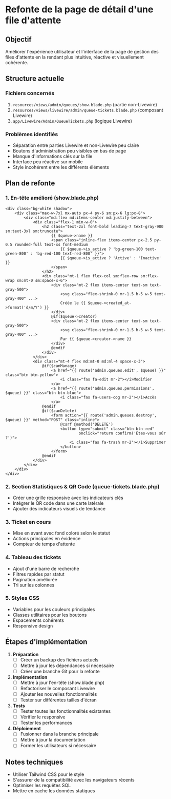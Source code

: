 # Refonte de la page de détail d'une file d'attente

## Objectif
Améliorer l'expérience utilisateur et l'interface de la page de gestion des files d'attente en la rendant plus intuitive, réactive et visuellement cohérente.

## Structure actuelle

### Fichiers concernés
1. `resources/views/admin/queues/show.blade.php` (partie non-Livewire)
2. `resources/views/livewire/admin/queue-tickets.blade.php` (composant Livewire)
3. `app/Livewire/Admin/QueueTickets.php` (logique Livewire)

### Problèmes identifiés
- Séparation entre parties Livewire et non-Livewire peu claire
- Boutons d'administration peu visibles en bas de page
- Manque d'informations clés sur la file
- Interface peu réactive sur mobile
- Style incohérent entre les différents éléments

## Plan de refonte

### 1. En-tête amélioré (show.blade.php)
```blade
<div class="bg-white shadow">
    <div class="max-w-7xl mx-auto px-4 py-6 sm:px-6 lg:px-8">
        <div class="md:flex md:items-center md:justify-between">
            <div class="flex-1 min-w-0">
                <h2 class="text-2xl font-bold leading-7 text-gray-900 sm:text-3xl sm:truncate">
                    {{ $queue->name }}
                    <span class="inline-flex items-center px-2.5 py-0.5 rounded-full text-xs font-medium 
                        {{ $queue->is_active ? 'bg-green-100 text-green-800' : 'bg-red-100 text-red-800' }}">
                        {{ $queue->is_active ? 'Active' : 'Inactive' }}
                    </span>
                </h2>
                <div class="mt-1 flex flex-col sm:flex-row sm:flex-wrap sm:mt-0 sm:space-x-6">
                    <div class="mt-2 flex items-center text-sm text-gray-500">
                        <svg class="flex-shrink-0 mr-1.5 h-5 w-5 text-gray-400" ...>
                        Créée le {{ $queue->created_at->format('d/m/Y') }}
                    </div>
                    @if($queue->creator)
                    <div class="mt-2 flex items-center text-sm text-gray-500">
                        <svg class="flex-shrink-0 mr-1.5 h-5 w-5 text-gray-400" ...>
                        Par {{ $queue->creator->name }}
                    </div>
                    @endif
                </div>
            </div>
            <div class="mt-4 flex md:mt-0 md:ml-4 space-x-3">
                @if($canManage)
                    <a href="{{ route('admin.queues.edit', $queue) }}" class="btn btn-yellow">
                        <i class="fas fa-edit mr-2"></i>Modifier
                    </a>
                    <a href="{{ route('admin.queues.permissions', $queue) }}" class="btn btn-blue">
                        <i class="fas fa-users-cog mr-2"></i>Accès
                    </a>
                @endif
                @if($canDelete)
                    <form action="{{ route('admin.queues.destroy', $queue) }}" method="POST" class="inline">
                        @csrf @method('DELETE')
                        <button type="submit" class="btn btn-red" 
                                onclick="return confirm('Êtes-vous sûr ?')">
                            <i class="fas fa-trash mr-2"></i>Supprimer
                        </button>
                    </form>
                @endif
            </div>
        </div>
    </div>
</div>
```

### 2. Section Statistiques & QR Code (queue-tickets.blade.php)
- Créer une grille responsive avec les indicateurs clés
- Intégrer le QR code dans une carte latérale
- Ajouter des indicateurs visuels de tendance

### 3. Ticket en cours
- Mise en avant avec fond coloré selon le statut
- Actions principales en évidence
- Compteur de temps d'attente

### 4. Tableau des tickets
- Ajout d'une barre de recherche
- Filtres rapides par statut
- Pagination améliorée
- Tri sur les colonnes

### 5. Styles CSS
- Variables pour les couleurs principales
- Classes utilitaires pour les boutons
- Espacements cohérents
- Responsive design

## Étapes d'implémentation

1. **Préparation**
   - [ ] Créer un backup des fichiers actuels
   - [ ] Mettre à jour les dépendances si nécessaire
   - [ ] Créer une branche Git pour la refonte

2. **Implémentation**
   - [ ] Mettre à jour l'en-tête (show.blade.php)
   - [ ] Refactoriser le composant Livewire
   - [ ] Ajouter les nouvelles fonctionnalités
   - [ ] Tester sur différentes tailles d'écran

3. **Tests**
   - [ ] Tester toutes les fonctionnalités existantes
   - [ ] Vérifier le responsive
   - [ ] Tester les performances

4. **Déploiement**
   - [ ] Fusionner dans la branche principale
   - [ ] Mettre à jour la documentation
   - [ ] Former les utilisateurs si nécessaire

## Notes techniques
- Utiliser Tailwind CSS pour le style
- S'assurer de la compatibilité avec les navigateurs récents
- Optimiser les requêtes SQL
- Mettre en cache les données statiques

